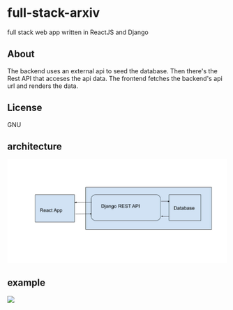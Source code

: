 # full-stack-arxiv
full stack web app written in ReactJS and Django

## About
The backend uses an external api to seed the database. Then there's 
the Rest API that acceses the api data. The frontend fetches the backend's api url 
and renders the data.

## License
GNU
           
## architecture
![architecture](docs/archi.jpeg)

## example 
![](docs/webapp.gif)
